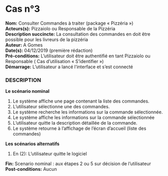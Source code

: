 # Cas  n°3

**Nom:** Consulter Commandes à traiter (package « Pizzéria »)<br>
**Acteurs(s):** Pizzaiolo ou Responsable de la Pizzéria<br>
**Description succincte:** La consultation des commandes en doit être possible pour les livreurs de la pizzéria<br>
**Auteur:** A Gomes<br>
**Date(s):** 04/12/2019 (première rédaction)<br>
**Pré-conditions:** L’utilisateur doit être authentifié en tant Pizzaiolo ou Responsable ( Cas d’utilisation « S’identifier »)<br>
**Démarrage:** L’utilisateur a lancé l’interface et s’est connecté<br>

### **DESCRIPTION**

**Le scénario nominal**<br>
1.	Le système affiche une page contenant la liste des commandes.
2.	L’utilisateur sélectionne une des commandes.
3.	Le système  recherche les informations sur la commande sélectionnée.
4.	Le système affiche les informations sur la commande sélectionnée
5.	L’utilisateur quitte la description détaillée de la commande.
6.	Le système retourne à l’affichage de l’écran d’accueil (liste des commandes)

**Les scénarios alternatifs**<br>
1.  En (2): L’utilisateur quitte le logiciel

**Fin:** Scenario nominal : aux étapes 2 ou 5 sur décision de l’utilisateur<br>
**Post-conditions:** Aucun
